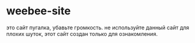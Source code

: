 # weebee-site

это сайт пугалка, убавьте громкость. не используйте данный сайт для плохих шуток, этот сайт создан только для ознакомления.
